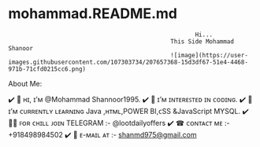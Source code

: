 # mohammad.README.md

                                                         Hi...
                                                  This Side Mohammad Shanoor
                                                  ![image](https://user-images.githubusercontent.com/107303734/207657368-15d3df67-51e4-4468-971b-71cfd0215cc6.png)

                                                  
                                                  
                                                  
 About Me:                                                 

✔️ 👋 ʜɪ, ɪ’ᴍ @Mohammad Shannoor1995.
✔️ 👀 ɪ’ᴍ ɪɴᴛᴇʀᴇꜱᴛᴇᴅ ɪɴ ᴄᴏᴅɪɴɢ.
✔️ 📝 ɪ’ᴍ ᴄᴜʀʀᴇɴᴛʟʏ ʟᴇᴀʀɴɪɴɢ Java ,ʜᴛᴍʟ,POWER BI,ᴄSS &JavaScript MYSQL. 
✔️ 🤹‍♂️ ꜰᴏʀ ᴄʜɪʟʟ ᴊᴏɪɴ TELEGRAM :- @lootdailyoffers
✔️ ☎ ᴄᴏɴᴛᴀᴄᴛ ᴍᴇ :- +918498984502
✔️ 📧 ᴇ-ᴍᴀɪʟ ᴀᴛ :- shanmd975@gmail.com
